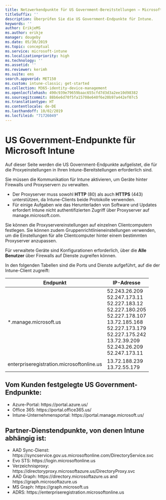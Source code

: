 ```yaml
---
title: Netzwerkendpunkte für US Government-Bereitstellungen – Microsoft Intune
titleSuffix: ''
description: Überprüfen Sie die US Government-Endpunkte für Intune.
keywords: ''
author: ErikjeMS
ms.author: erikje
manager: dougeby
ms.date: 05/30/2019
ms.topic: conceptual
ms.service: microsoft-intune
ms.localizationpriority: high
ms.technology: ''
ms.assetid: ''
ms.reviewer: kerimh
ms.suite: ems
search.appverid: MET150
ms.custom: intune-classic; get-started
ms.collection: M365-identity-device-management
ms.openlocfilehash: 490c939e79659baac655cfd7d3d3a2ee10d98382
ms.sourcegitcommit: 88b6e6d70f5fa15708e640f6e20b97a442ef07c5
ms.translationtype: HT
ms.contentlocale: de-DE
ms.lasthandoff: 10/02/2019
ms.locfileid: "71726049"
---
```

# <a name="us-government-endpoints-for-microsoft-intune"></a>US Government-Endpunkte für Microsoft Intune

Auf dieser Seite werden die US Government-Endpunkte aufgelistet, die für die Proxyeinstellungen in Ihren Intune-Bereitstellungen erforderlich sind.

Sie müssen die Kommunikation für Intune aktivieren, um Geräte hinter Firewalls und Proxyservern zu verwalten.

- Der Proxyserver muss sowohl **HTTP** (80) als auch **HTTPS** (443) unterstützen, da Intune-Clients beide Protokolle verwenden.
- Für einige Aufgaben wie das Herunterladen von Software und Updates erfordert Intune nicht authentifizierten Zugriff über Proxyserver auf manage.microsoft.com.

Sie können die Proxyservereinstellungen auf einzelnen Clientcomputern festlegen. Sie können zudem Gruppenrichtlinieneinstellungen verwenden, um die Einstellungen für alle Clientcomputer hinter einem bestimmten Proxyserver anzupassen.

Für verwaltete Geräte sind Konfigurationen erforderlich, über die **Alle Benutzer** über Firewalls auf Dienste zugreifen können.

In den folgenden Tabellen sind die Ports und Dienste aufgeführt, auf die der Intune-Client zugreift:

|**Endpunkt**|**IP-Adresse**|
|---------------------|-----------|
|*.manage.microsoft.us | 52.243.26.209 <br> 52.247.173.11 <br> 52.227.183.12 <br>52.227.180.205 <br> 52.227.178.107 <br> 13.72.185.168 <br> 52.227.173.179 <br> 52.227.175.242 <br> 13.72.39.209 <br> 52.243.26.209 <br> 52.247.173.11 |
| enterpriseregistration.microsoftonline.us | 13.72.188.239 <br> 13.72.55.179 |

## <a name="us-government-customer-designated-endpoints"></a>Vom Kunden festgelegte US Government-Endpunkte:
- Azure-Portal: https:\//portal.azure.us/ 
- Office 365: https:\//portal.office365.us/ 
- Intune-Unternehmensportal: https:\//portal.manage.microsoft.us/ 

## <a name="partner-service-endpoints-that-intune-depends-on"></a>Partner-Dienstendpunkte, von denen Intune abhängig ist:
- AAD Sync-Dienst: https:\//syncservice.gov.us.microsoftonline.com/DirectoryService.svc
- Evo STS: https:\//login.microsoftonline.us
- Verzeichnisproxy: https:\//directoryproxy.microsoftazure.us/DirectoryProxy.svc
- AAD Graph: https:\//directory.microsoftazure.us and https:\//graph.microsoftazure.us
- MS Graph: https:\//graph.microsoft.us
- ADRS: https:\//enterpriseregistration.microsoftonline.us
